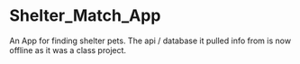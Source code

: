 # Shelter_Match_App

An App for finding shelter pets. The api / database it pulled info from is now offline as it was a class project.
